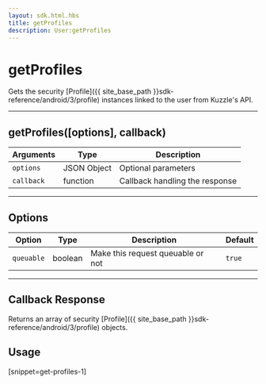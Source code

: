 ```yaml
---
layout: sdk.html.hbs
title: getProfiles
description: User:getProfiles
---
```

  

# getProfiles
Gets the security [Profile]({{ site_base_path }}sdk-reference/android/3/profile) instances linked to the user from Kuzzle's API.

---

## getProfiles([options], callback)

| Arguments | Type | Description |
|---------------|---------|----------------------------------------|
| ``options`` | JSON Object | Optional parameters |
| ``callback`` | function | Callback handling the response |

---

## Options

| Option | Type | Description | Default |
|---------------|---------|----------------------------------------|---------|
| ``queuable`` | boolean | Make this request queuable or not  | ``true`` |

---
## Callback Response

Returns an array of security [Profile]({{ site_base_path }}sdk-reference/android/3/profile) objects.

## Usage

[snippet=get-profiles-1]
